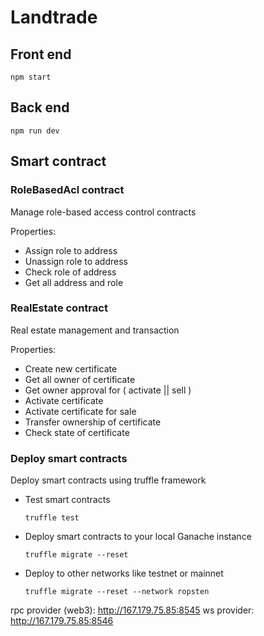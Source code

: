 # Landtrade

## Front end

```
npm start
```

## Back end

```
npm run dev
```

## Smart contract

### RoleBasedAcl contract

Manage role-based access control contracts

Properties:

- Assign role to address
- Unassign role to address
- Check role of address
- Get all address and role

### RealEstate contract

Real estate management and transaction

Properties:

- Create new certificate
- Get all owner of certificate
- Get owner approval for ( activate || sell )
- Activate certificate
- Activate certificate for sale
- Transfer ownership of certificate
- Check state of certificate

### Deploy smart contracts

Deploy smart contracts using truffle framework

- Test smart contracts
  ```
  truffle test
  ```
- Deploy smart contracts to your local Ganache instance
  ```
  truffle migrate --reset
  ```
- Deploy to other networks like testnet or mainnet
  ```
  truffle migrate --reset --network ropsten
  ```

rpc provider (web3): http://167.179.75.85:8545
ws provider: http://167.179.75.85:8546
